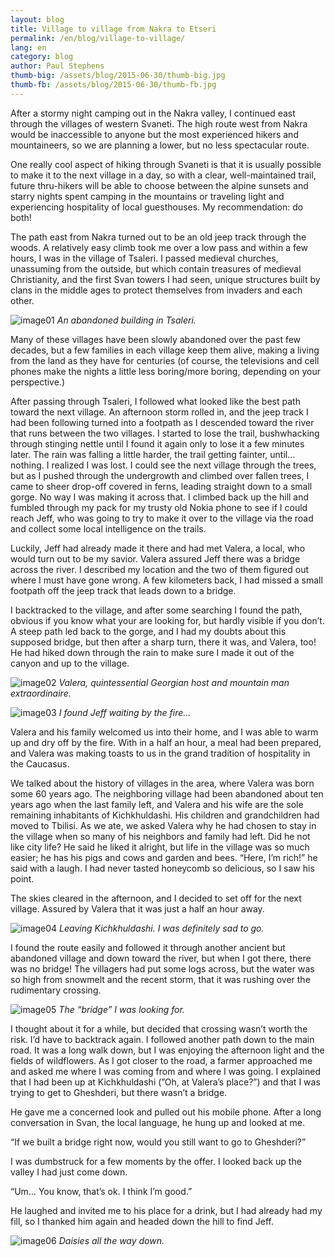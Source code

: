 ```yaml
---
layout: blog
title: Village to village from Nakra to Etseri
permalink: /en/blog/village-to-village/
lang: en
category: blog
author: Paul Stephens
thumb-big: /assets/blog/2015-06-30/thumb-big.jpg
thumb-fb: /assets/blog/2015-06-30/thumb-fb.jpg
---
```


After a stormy night camping out in the Nakra valley, I continued east through the villages of western Svaneti. The high route west from Nakra would be inaccessible to anyone but the most experienced hikers and mountaineers, so we are planning a lower, but no less spectacular route. 

One really cool aspect of hiking through Svaneti is that it is usually possible to make it to the next village in a day, so with a clear, well-maintained trail, future thru-hikers will be able to choose between the alpine sunsets and starry nights spent camping in the mountains or traveling light and experiencing hospitality of local guesthouses. My recommendation: do both!

The path east from Nakra turned out to be an old jeep track through the woods. A relatively easy climb took me over a low pass and within a few hours, I was in the village of Tsaleri. I passed medieval churches, unassuming from the outside, but which contain treasures of medieval Christianity, and the first Svan towers I had seen, unique structures built by clans in the middle ages to protect themselves from invaders and each other.

![image01][]
*An abandoned building in Tsaleri.*

Many of these villages have been slowly abandoned over the past few decades, but a few families in each village keep them alive, making a living from the land as they have for centuries (of course, the televisions and cell phones make the nights a little less boring/more boring, depending on your perspective.)

After passing through Tsaleri, I followed what looked like the best path toward the next village. An afternoon storm rolled in, and the jeep track I had been following turned into a footpath as I descended toward the river that runs between the two villages. I started to lose the trail, bushwhacking through stinging nettle until I found it again only to lose it a few minutes later. The rain was falling a little harder, the trail getting fainter, until… nothing. I realized I was lost. I could see the next village through the trees, but as I pushed through the undergrowth and climbed over fallen trees, I came to sheer drop-off covered in ferns, leading straight down to a small gorge. No way I was making it across that. I climbed back up the hill and fumbled through my pack for my trusty old Nokia phone to see if I could reach Jeff, who was going to try to make it over to the village via the road and collect some local intelligence on the trails. 

Luckily, Jeff had already made it there and had met Valera, a local, who would turn out to be my savior. Valera assured Jeff there was a bridge across the river. I described my location and the two of them figured out where I must have gone wrong. A few kilometers back, I had missed a small footpath off the jeep track that leads down to a bridge. 

I backtracked to the village, and after some searching I found the path, obvious if you know what your are looking for, but hardly visible if you don’t. A steep path led back to the gorge, and I had my doubts about this supposed bridge, but then after a sharp turn, there it was, and Valera, too! He had hiked down through the rain to make sure I made it out of the canyon and up to the village. 

![image02][]
*Valera, quintessential Georgian host and mountain man extraordinaire.*

![image03][]
*I found Jeff waiting by the fire…*

Valera and his family welcomed us into their home, and I was able to warm up and dry off by the fire. With in a half an hour, a meal had been prepared, and Valera was making toasts to us in the grand tradition of hospitality in the Caucasus. 

We talked about the history of villages in the area, where Valera was born some 60 years ago. The neighboring village had been abandoned about ten years ago when the last family left, and Valera and his wife are the sole remaining inhabitants of Kichkhuldashi. His children and grandchildren had moved to Tbilisi. As we ate, we asked Valera why he had chosen to stay in the village when so many of his neighbors and family had left. Did he not like city life? He said he liked it alright, but life in the village was so much easier; he has his pigs and cows and garden and bees. “Here, I’m rich!” he said with a laugh. I had never tasted honeycomb so delicious, so I saw his point.

The skies cleared in the afternoon, and I decided to set off for the next village. Assured by Valera that it was just a half an hour away. 

![image04][]
*Leaving Kichkhuldashi. I was definitely sad to go.*

I found the route easily and followed it through another ancient but abandoned village and down toward the river, but when I got there, there was no bridge! The villagers had put some logs across, but the water was so high from snowmelt and the recent storm, that it was rushing over the rudimentary crossing. 

![image05][]
*The “bridge” I was looking for.*

I thought about it for a while, but decided that crossing wasn’t worth the risk. I’d have to backtrack again. I followed another path down to the main road. It was a long walk down, but I was enjoying the afternoon light and the fields of wildflowers. As I got closer to the road, a farmer approached me and asked me where I was coming from and where I was going. I explained that I had been up at Kichkhuldashi (”Oh, at Valera’s place?”) and that I was trying to get to Gheshderi, but there wasn’t a bridge.

He gave me a concerned look and pulled out his mobile phone. After a long conversation in Svan, the local language, he hung up and looked at me.

“If we built a bridge right now, would you still want to go to Gheshderi?”

I was dumbstruck for a few moments by the offer. I looked back up the valley I had just come down.

“Um… You know, that’s ok. I think I’m good.”

He laughed and invited me to his place for a drink, but I had already had my fill, so I thanked him again and headed down the hill to find Jeff.

![image06][]
*Daisies all the way down.*


[image01]: /assets/blog/2015-06-30/image01.jpg
[image02]: /assets/blog/2015-06-30/image02.jpg
[image03]: /assets/blog/2015-06-30/image03.jpg
[image04]: /assets/blog/2015-06-30/image04.jpg
[image05]: /assets/blog/2015-06-30/image05.jpg
[image06]: /assets/blog/2015-06-30/image06.jpg





